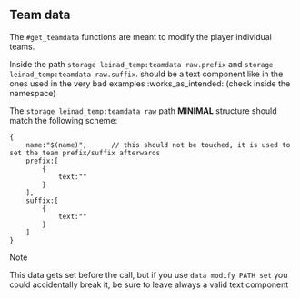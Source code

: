 ##  Team data
The `#get_teamdata` functions are meant to modify the player individual teams.

Inside the path `storage leinad_temp:teamdata raw.prefix` and `storage leinad_temp:teamdata raw.suffix`. should be a text component like in the ones used in the very bad examples :works_as_intended: (check inside the namespace)

The `storage leinad_temp:teamdata raw` path **MINIMAL** structure should match the following scheme:
```
{
    name:"$(name)",      // this should not be touched, it is used to set the team prefix/suffix afterwards
    prefix:[
        {
            text:""
        }
    ],
    suffix:[
        {
            text:""
        }
    ]
}
```

> [!NOTE]
> This data gets set before the call, but if you use `data modify PATH set` you could accidentally break it, be sure to leave always a valid text component